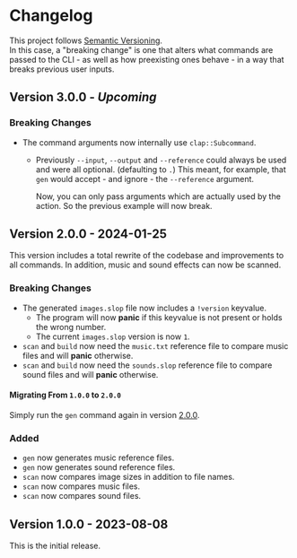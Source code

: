 # Changelog

This project follows [Semantic Versioning]. \
In this case, a "breaking change" is one that alters what commands are passed to
the CLI - as well as how preexisting ones behave - in a way that breaks
previous user inputs.

## Version 3.0.0 - *Upcoming*

### Breaking Changes

- The command arguments now internally use `clap::Subcommand`.
  - Previously `--input`, `--output` and `--reference` could always be used and
    were all optional. (defaulting to `.`) This meant, for example, that `gen`
    would accept - and ignore - the `--reference` argument.

    Now, you can only pass arguments which are actually used by the action. So
    the previous example will now break.

## Version 2.0.0 - 2024-01-25

This version includes a total rewrite of the codebase and improvements to
all commands.
In addition, music and sound effects can now be scanned.

### Breaking Changes

- The generated `images.slop` file now includes a `!version` keyvalue.
  - The program will now **panic** if this keyvalue is not present or holds the
    wrong number.
  - The current `images.slop` version is now `1`.
- `scan` and `build` now need the `music.txt` reference file to compare music
  files and will **panic** otherwise.
- `scan` and `build` now need the `sounds.slop` reference file to compare sound
  files and will **panic** otherwise.

#### Migrating From `1.0.0` to `2.0.0`

Simply run the `gen` command again in version [2.0.0].

### Added

- `gen` now generates music reference files.
- `gen` now generates sound reference files.
- `scan` now compares image sizes in addition to file names.
- `scan` now compares music files.
- `scan` now compares sound files.

## Version 1.0.0 - 2023-08-08

This is the initial release.

<!-- References -->

<!--[1.0.0]: #version-100---2023-08-08-->
[2.0.0]: #version-200---upcoming
[Semantic Versioning]: https://semver.org
